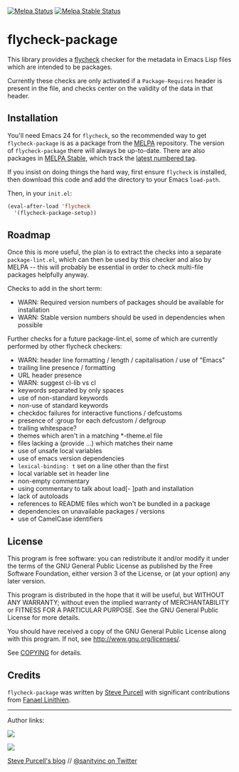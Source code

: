 [![Melpa Status](http://melpa.org/packages/flycheck-package-badge.svg)](http://melpa.org/#/flycheck-package)
[![Melpa Stable Status](http://stable.melpa.org/packages/flycheck-package-badge.svg)](http://stable.melpa.org/#/flycheck-package)

flycheck-package
===============

This library provides a [flycheck][] checker for the metadata in
Emacs Lisp files which are intended to be packages.

Currently these checks are only activated if a `Package-Requires`
header is present in the file, and checks center on the validity of
the data in that header.

Installation
------------

You'll need Emacs 24 for `flycheck`, so the recommended way to get
`flycheck-package` is as a package from the [MELPA][melpa]
repository. The version of `flycheck-package` there will always be
up-to-date. There are also packages in [MELPA Stable][melpa-stable], which
track the [latest numbered tag][tags].

If you insist on doing things the hard way, first ensure `flycheck` is
installed, then download this code and add the directory to your Emacs
`load-path`.

Then, in your `init.el`:

```lisp
(eval-after-load 'flycheck
  '(flycheck-package-setup))
```

Roadmap
-------

Once this is more useful, the plan is to extract the checks into a separate
`package-lint.el`, which can then be used by this checker and also by
MELPA -- this will probably be essential in order to check multi-file packages
helpfully anyway.

Checks to add in the short term:

- WARN: Required version numbers of packages should be available for installation
- WARN: Stable version numbers should be used in dependencies when possible

Further checks for a future package-lint.el, some of which are currently
performed by other flycheck checkers:

- WARN: header line formatting / length / capitalisation / use of "Emacs"
- trailing line presence / formatting
- URL header presence
- WARN: suggest cl-lib vs cl
- keywords separated by only spaces
- use of non-standard keywords
- non-use of standard keywords
- checkdoc failures for interactive functions / defcustoms
- presence of :group for each defcustom / defgroup
- trailing whitespace?
- themes which aren't in a matching *-theme.el file
- files lacking a (provide ...) which matches their name
- use of unsafe local variables
- use of emacs version dependencies
- `lexical-binding: t` set on a line other than the first
- local variable set in header line
- non-empty commentary
- using commentary to talk about load[- ]path and installation
- lack of autoloads
- references to README files which won't be bundled in a package
- dependencies on unavailable packages / versions
- use of CamelCase identifiers

License
-------

This program is free software: you can redistribute it and/or modify it under
the terms of the GNU General Public License as published by the Free Software
Foundation, either version 3 of the License, or (at your option) any later
version.

This program is distributed in the hope that it will be useful, but WITHOUT ANY
WARRANTY; without even the implied warranty of MERCHANTABILITY or FITNESS FOR A
PARTICULAR PURPOSE.  See the GNU General Public License for more details.

You should have received a copy of the GNU General Public License along with
this program.  If not, see http://www.gnu.org/licenses/.

See
[COPYING](https://github.com/purcell/flycheck-package/blob/master/COPYING)
for details.

Credits
-------

`flycheck-package` was written by
[Steve Purcell](https://github.com/purcell) with significant
contributions from [Fanael Linithien](https://github.com/Fanael).

<hr>

Author links:

[![](http://api.coderwall.com/purcell/endorsecount.png)](http://coderwall.com/purcell)

[![](http://www.linkedin.com/img/webpromo/btn_liprofile_blue_80x15.png)](http://uk.linkedin.com/in/stevepurcell)

[Steve Purcell's blog](http://www.sanityinc.com/) // [@sanityinc on Twitter](https://twitter.com/sanityinc)

[flycheck]: https://github.com/flycheck/flycheck
[tags]: https://github.com/purcell/flycheck-package/tags
[ledger]: https://ledger-cli.org/
[melpa-stable]: http://stable.melpa.org
[melpa]: http://melpa.org
